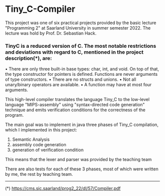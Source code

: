 # Tiny_C-Compiler

This project was one of six practical projects provided by the basic lecture "Programming 2" at Saarland University in summer semester 2022. The lecture was hold by Prof. Dr. Sebastian Hack.


### TinyC is a reduced version of C. The most notable restrictions and deviations with regard to C, mentioned in the project description(*), are:
• There are only three built-in base types: char, int, and void. On top of that, the type constructor for pointers is defined. Functions are never arguments of type constructors.
• There are no structs and unions.
• Not all unary/binary operators are available.
• A function may have at most four arguments.

This high-level compiler translates the language Tiny_C to the low-level language "MIPS-assembly" using "syntax-directed code generation" technique and emits verification conditions for the correctness of the program.

The main goal was to implement in java three phases of Tiny_C compilation, which I implemented in this project:
1. Semantic Analysis
2. assembly code generation
3. generation of verification condition

This means that the lexer and parser was provided by the teaching team

There are also tests for each of these 3 phases, most of which were written by me, the rest by teaching team. 

______________________________________
(*) https://cms.sic.saarland/prog2_22/dl/57/Compiler.pdf
